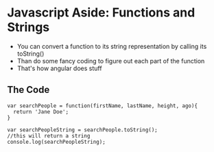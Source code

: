 # Javascript Aside: Functions and Strings
+ You can convert a function to its string representation by calling its toString()
+ Than do some fancy coding to figure out each part of the function
+ That's how angular does stuff

## The Code

```
var searchPeople = function(firstName, lastName, height, ago){
  return 'Jane Doe';
}

var searchPeopleString = searchPeople.toString();
//this will return a string
console.log(searchPeopleString);

```
